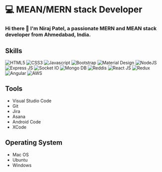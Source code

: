 # 💻 MEAN/MERN stack Developer

### Hi there 👋 I'm Niraj Patel, a passionate MERN and MEAN stack developer from Ahmedabad, India.

## Skills

![HTML5](https://img.shields.io/badge/HTML5-%23e54d2f) ![CSS3](https://img.shields.io/badge/-CSS3-%23006fb9) ![Javascript](https://img.shields.io/badge/-Javascript-%23f5df2c) ![Bootstrap](https://img.shields.io/badge/-Bootstrap-%236c4b9e) ![Material Design](https://img.shields.io/badge/-Material%20Design-%235963d5)
![NodeJS](https://img.shields.io/badge/-Node%20JS-%2368a15c) ![Express JS](https://img.shields.io/badge/-Express%20JS-%23b0b3a0) ![Socket IO](https://img.shields.io/badge/-Socket%20IO-%23000000)
![Mongo DB](https://img.shields.io/badge/-Mongo%20DB-%2353ab51) ![Reddis](https://img.shields.io/badge/-Reddis-%23de4131)
![React JS](https://img.shields.io/badge/-React%20JS-%2353c1de) ![Redux](https://img.shields.io/badge/-Redux-%237859bc) ![Angular](https://img.shields.io/badge/-Angular-%23de4131)
![AWS](https://img.shields.io/badge/-AWS-%23f89a31)

## Tools
- Visual Studio Code
- Git
- Jira
- Asana
- Android Code
- XCode

## Operating System
- Mac OS
- Ubuntu
- Windows
